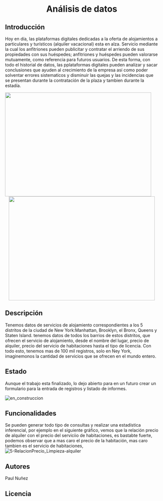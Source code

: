# <h1 align="center"> Análisis de  datos </h1>

## Introducción
Hoy en día, las plataformas digitales dedicadas a la oferta de alojamientos a particulares y turísticos (alquiler vacacional) esta en alza.
Servicio mediante la cual los anfitriones pueden publicitar y contratar el arriendo de sus propiedades con sus huéspedes; anfitriones y huéspedes pueden valorarse mutuamente, como referencia para futuros usuarios. 
De esta forma, con todo el historial de datos, las pplataformas digitales pueden analizar y sacar conclusiones que ayuden al crecimiento de la empresa así como poder solventar errores sistematicos y disminuir las quejas y las incidencias que se presentan durante la contratación de la plaza y tambien durante la estadía.

 <img align="left" width="480" height="340" src="https://github.com/Paul243654/introduccion_analisis_datos/assets/112754073/2f7947e7-6364-462f-b34c-34499d3fd529"> 
 <p align="center">
  <img width="480" height="340" src="https://github.com/Paul243654/introduccion_analisis_datos/assets/112754073/537f4b69-0280-41fa-bb48-5a4125d526c3">   
</p> 

## Descripción
Tenemos datos de servicios de alojamiento correspondientes a los 5 distritos de la ciudad  de New York:Manhattan, Brooklyn, el Bronx, Queens y Staten Island.
tenemos datos de todos los barrios de estos distritos, que ofrecen el servicio de alojamiento, desde el nombre del lugar, precio de alquiler, precio del servicio de habitaciones hasta el tipo de licencia.
Con todo esto, tenemos mas de 100 mil registros, solo en Ney York, imaginemonos la cantidad de servicios que se ofrecen en el mundo entero.
## Estado
Aunque el trabajo esta finalizado, lo dejo abierto para en un futuro crear un formulario para la entrada  de registros y listado de informes.

![en_construccion](https://github.com/Paul243654/introduccion_analisis_datos/assets/112754073/b20795aa-68b0-48eb-ae2c-4490cb6e3de9)

## Funcionalidades

Se pueden generar todo tipo de consultas y realizar una estadística inferencial, por ejemplo en el siguiente gráfico, vemos que la relación precio de alquiler con el precio del serviciio de habitaciones, es bastabte fuerte, podemos observar que a mas caro el precio de la habitación, mas caro tambien es el servicio de habitaciones, 
![5-RelacionPrecio_Limpieza-alquiler](https://github.com/Paul243654/introduccion_analisis_datos/assets/112754073/8ef403bc-a97f-49fb-943a-1059da04f627)




  

## Autores
Paul Nuñez

## Licencia

